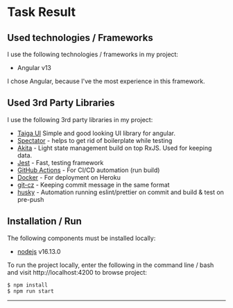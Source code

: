 # Task Result

## Used technologies / Frameworks

I use the following technologies / frameworks in my project:

- Angular v13

I chose Angular, because I've the most experience in this framework.

## Used 3rd Party Libraries

I use the following 3rd party libraries in my project:

* [Taiga UI](https://taiga-ui.dev/) Simple and good looking UI library for angular.
* [Spectator](https://ngneat.github.io/spectator/) - helps to get rid of boilerplate while testing
* [Akita](https://datorama.github.io/akita/) - Light state management build on top RxJS. Used for keeping data.
* [Jest](https://jestjs.io/) - Fast, testing framework
* [GitHub Actions](https://github.com/features/actions) - For CI/CD automation (run build)
* [Docker](https://www.docker.com/) - For deployment on Heroku
* [git-cz](https://github.com/streamich/git-cz) - Keeping commit message in the same format
* [husky](https://typicode.github.io/husky/#/) - Automation running eslint/prettier on commit and build & test on pre-push

## Installation / Run

The following components must be installed locally:

- [nodejs](https://nodejs.org/en/) v16.13.0

To run the project locally, enter the following in the command line / bash and visit http://localhost:4200 to browse project:

```console
$ npm install
$ npm run start
```
---
